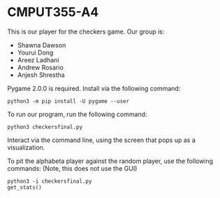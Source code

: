 # CMPUT355-A4

This is our player for the checkers game. Our group is:
- Shawna Dawson
- Yourui Dong
- Areez Ladhani
- Andrew Rosario
- Anjesh Shrestha


Pygame 2.0.0 is required. Install via the following command:
```
python3 -m pip install -U pygame --user
```

To run our program, run the following command:
```
python3 checkersfinal.py
```

Interact via the command line, using the screen that pops up as a visualization.

To pit the alphabeta player against the random player, use the following commands: (Note, this does not use the GUI)
```
python3 -i checkersfinal.py
get_stats()
```